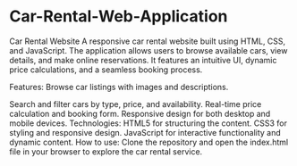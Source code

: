 # Car-Rental-Web-Application
Car Rental Website
A responsive car rental website built using HTML, CSS, and JavaScript. The application allows users to browse available cars, view details, and make online reservations. It features an intuitive UI, dynamic price calculations, and a seamless booking process.

Features:
Browse car listings with images and descriptions.

Search and filter cars by type, price, and availability.
Real-time price calculation and booking form.
Responsive design for both desktop and mobile devices.
Technologies:
HTML5 for structuring the content.
CSS3 for styling and responsive design.
JavaScript for interactive functionality and dynamic content.
How to use:
Clone the repository and open the index.html file in your browser to explore the car rental service.






